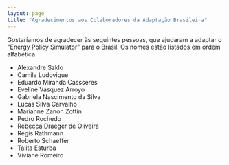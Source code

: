 ```yaml
---
layout: page
title: "Agradecimentos aos Colaboradores da Adaptação Brasileira"
---
```


Gostaríamos de agradecer às seguintes pessoas, que ajudaram a adaptar o "Energy Policy Simulator" para o Brasil. Os nomes estão listados em ordem alfabética.

* Alexandre Szklo
* Camila Ludovique
* Eduardo Miranda Cassseres
* Eveline Vasquez Arroyo
* Gabriela Nascimento da Silva
* Lucas Silva Carvalho
* Marianne Zanon Zottin
* Pedro Rochedo
* Rebecca Draeger de Oliveira
* Régis Rathmann
* Roberto Schaeffer
* Talita Esturba
* Viviane Romeiro